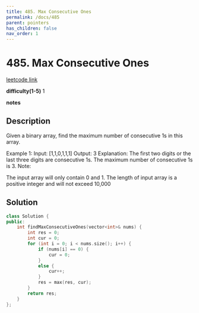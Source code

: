 ```yaml
---
title: 485. Max Consecutive Ones
permalink: /docs/485
parent: pointers
has_children: false
nav_order: 1
---
```

# 485. Max Consecutive Ones
[leetcode link](https://leetcode.com/problems/max-consecutive-ones/)

**difficulty(1-5)** 
1

**notes**   


## Description
Given a binary array, find the maximum number of consecutive 1s in this array.

Example 1:
Input: [1,1,0,1,1,1]
Output: 3
Explanation: The first two digits or the last three digits are consecutive 1s.
    The maximum number of consecutive 1s is 3.
Note:

The input array will only contain 0 and 1.
The length of input array is a positive integer and will not exceed 10,000

## Solution
```c++
class Solution {
public:
    int findMaxConsecutiveOnes(vector<int>& nums) {
        int res = 0;
        int cur = 0;
        for (int i = 0; i < nums.size(); i++) {
            if (nums[i] == 0) {
                cur = 0;
            }
            else {
                cur++;
            }
            res = max(res, cur);
        }
        return res;
    }
};
```

<!-- 
Default label
{: .label }

Blue label
{: .label .label-blue }

Stable
{: .label .label-green }

New release
{: .label .label-purple }

Coming soon
{: .label .label-yellow }

Deprecated
{: .label .label-red } -->
